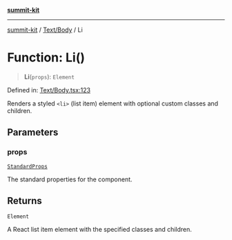 [**summit-kit**](../../../README.md)

***

[summit-kit](../../../README.md) / [Text/Body](../README.md) / Li

# Function: Li()

> **Li**(`props`): `Element`

Defined in: [Text/Body.tsx:123](https://github.com/andrewgremlich/summit-kit/blob/0bfa11d7cd78adc4fe850151af656319efb5e059/src/react/Text/Body.tsx#L123)

Renders a styled `<li>` (list item) element with optional custom classes and children.

## Parameters

### props

[`StandardProps`](../../../Types/general/type-aliases/StandardProps.md)

The standard properties for the component.

## Returns

`Element`

A React list item element with the specified classes and children.
